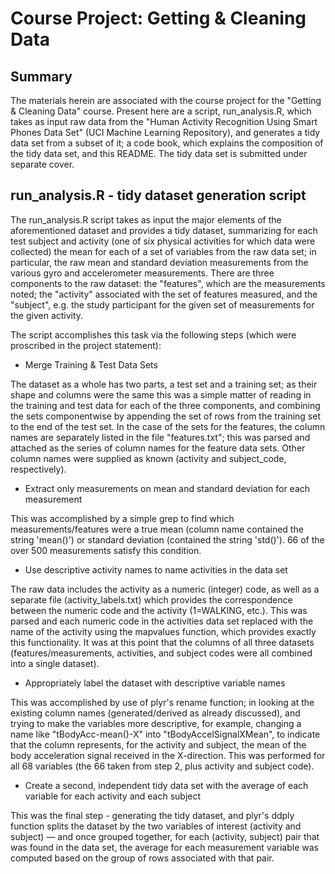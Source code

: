 # Course Project: Getting & Cleaning Data

## Summary

The materials herein are associated with the course project for the "Getting & Cleaning Data" course. Present here are a script, run_analysis.R, which takes as input raw data from the "Human Activity Recognition Using Smart Phones Data Set" (UCI Machine Learning Repository), and generates a tidy data set from a subset of it; a code book, which explains the composition of the tidy data set, and this README. The tidy data set is submitted under separate cover.

## run_analysis.R - tidy dataset generation script

The run_analysis.R script takes as input the major elements of the aforementioned dataset and provides a tidy dataset, summarizing for each test subject and activity (one of six physical activities for which data were collected) the mean for each of a set of variables from the raw data set; in particular, the raw mean and standard deviation measurements from the various gyro and accelerometer measurements. There are three components to the raw dataset: the "features", which are the measurements noted; the "activity" associated with the set of features measured, and the "subject", e.g. the study participant for the given set of measurements for the given activity.

The script accomplishes this task via the following steps (which were proscribed in the project statement):

* Merge Training & Test Data Sets

The dataset as a whole has two parts, a test set and a training set; as their shape and columns were the same this was a simple matter of reading in the training and test data for each of the three components, and combining the sets componentwise by appending the set of rows from the training set to the end of the test set. In the case of the sets for the features, the column names are separately listed in the file "features.txt"; this was parsed and attached as the series of column names for the feature data sets. Other column names were supplied as known (activity and subject_code, respectively).

* Extract only measurements on mean and standard deviation for each measurement

This was accomplished by a simple grep to find which measurements/features were a true mean (column name contained the string 'mean()') or standard deviation (contained the string 'std()'). 66 of the over 500 measurements satisfy this condition.

* Use descriptive activity names to name activities in the data set

The raw data includes the activity as a numeric (integer) code, as well as a separate file (activity_labels.txt) which provides the correspondence between the numeric code and the activity (1=WALKING, etc.). This was parsed and each numeric code in the activities data set replaced with the name of the activity using the mapvalues function, which provides exactly this functionality. It was at this point that the columns of all three datasets (features/measurements, activities, and subject codes were all combined into a single dataset).

* Appropriately label the dataset with descriptive variable names

This was accomplished by use of plyr's rename function; in looking at the existing column names (generated/derived as already discussed), and trying to make the variables more descriptive, for example, changing a name like "tBodyAcc-mean()-X" into "tBodyAccelSignalXMean", to indicate that the column represents, for the activity and subject, the mean of the body acceleration signal received in the X-direction. This was performed for all 68 variables (the 66 taken from step 2, plus activity and subject code).

* Create a second, independent tidy data set with the average of each variable for each activity and each subject

This was the final step - generating the tidy dataset, and plyr's ddply function splits the dataset by the two variables of interest (activity and subject) — and once grouped together, for each (activity, subject) pair that was found in the data set, the average for each measurement variable was computed based on the group of rows associated with that pair.





